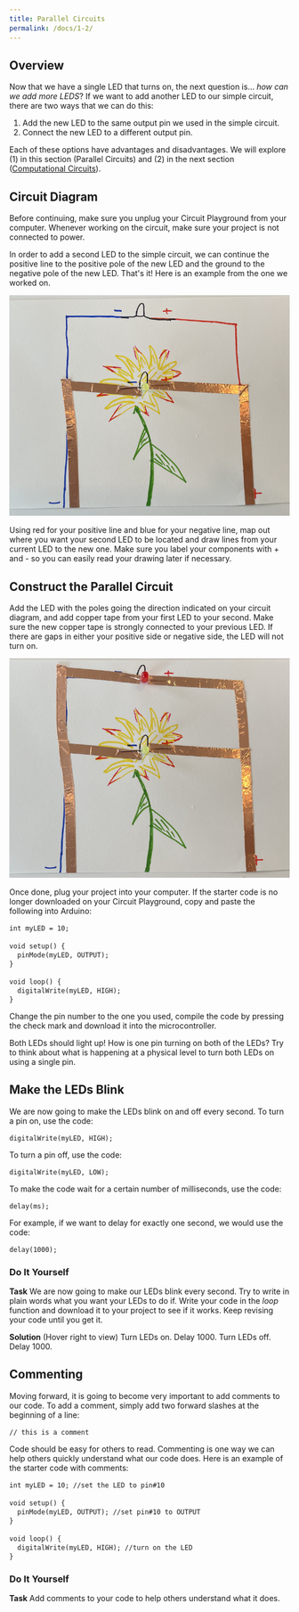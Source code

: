 ```yaml
---
title: Parallel Circuits
permalink: /docs/1-2/
---
```

## Overview
Now that we have a single LED that turns on, the next question is... *how can we add more LEDS*?
If we want to add another LED to our simple circuit, there are two ways that we
can do this:
1. Add the new LED to the same output pin we used in the simple circuit.
2. Connect the new LED to a different output pin.

Each of these options have advantages and disadvantages. We will explore (1)
in this section (Parallel Circuits) and (2) in the next section ([Computational Circuits](../1-3/)).

## Circuit Diagram
Before continuing, make sure you unplug your Circuit Playground from your
computer. Whenever working on the circuit, make sure your project is not connected
to power.

In order to add a second LED to the simple circuit, we can continue the positive
line to the positive pole of the new LED and the ground to the negative pole of the
new LED. That's it! Here is an example from the one we worked on.

![parallel circuit diagram](../images/1-2_circuit-diagram.png)

Using red for your positive line and blue for your negative line, map out where
you want your second LED to be located and draw lines from your current LED to
the new one. Make sure you label your components with + and - so you can easily
read your drawing later if necessary.

## Construct the Parallel Circuit
Add the LED with the poles going the direction indicated on your circuit diagram,
and add copper tape from your first LED to your second. Make sure the new copper
tape is strongly connected to your previous LED. If there are gaps in either your
positive side or negative side, the LED will not turn on.

![parallel circuit craft](../images/1-2_parallel-circuit.png)

Once done, plug your project into your computer. If the starter code is no longer
downloaded on your Circuit Playground, copy and paste the following into Arduino:

```
int myLED = 10;

void setup() {
  pinMode(myLED, OUTPUT);
}

void loop() {
  digitalWrite(myLED, HIGH);
}
```

Change the pin number to the one you used, compile the code by pressing the check mark
and download it into the microcontroller.

Both LEDs should light up! <span class="think">How is one pin turning on both of the LEDs? Try to think about what is happening at a physical level to turn both LEDs on using a single pin.</span>

## Make the LEDs Blink
We are now going to make the LEDs blink on and off every second. To turn a pin on,
use the code:

```
digitalWrite(myLED, HIGH);
```

To turn a pin off, use the code:

```
digitalWrite(myLED, LOW);
```

To make the code wait for a certain number of milliseconds, use the code:

```
delay(ms);
```

For example, if we want to delay for exactly one second, we would use the code:

```
delay(1000);
```

### Do It Yourself

**Task** We are now going to make our LEDs blink every second. <span class="think">Try to write in plain words what you want your LEDs to do if.</span> Write your code in the *loop* function
and download it to your project to see if it works. Keep revising your code until
you get it.

**Solution** (Hover right to view) <span class="solution">Turn LEDs on. Delay 1000. Turn LEDs off. Delay 1000.</span>

## Commenting
Moving forward, it is going to become very important to add comments to our code.
To add a comment, simply add two forward slashes at the beginning of a line:

```
// this is a comment
```

Code should be easy for others to read. Commenting is one way we can help others
quickly understand what our code does. Here is an example of the starter code
with comments:

```
int myLED = 10; //set the LED to pin#10

void setup() {
  pinMode(myLED, OUTPUT); //set pin#10 to OUTPUT
}

void loop() {
  digitalWrite(myLED, HIGH); //turn on the LED
}
```

### Do It Yourself
**Task** Add comments to your code to help others understand what it does.
